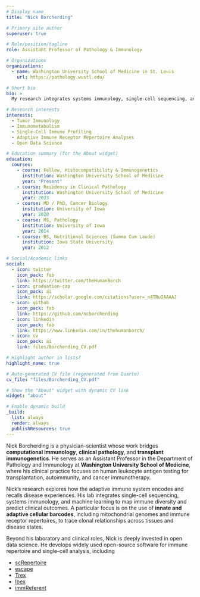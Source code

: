 ```yaml
---
# Display name
title: "Nick Borcherding"

# Primary site author
superuser: true

# Role/position/tagline
role: Assistant Professor of Pathology & Immunology

# Organizations
organizations:
  - name: Washington University School of Medicine in St. Louis
    url: https://pathology.wustl.edu/

# Short bio
bio: >
  My research integrates systems immunology, single-cell sequencing, and computational frameworks to understand the adaptive immune response.

# Research interests
interests:
  - Tumor Immunology
  - Immunometabolism
  - Single-Cell Immune Profiling
  - Adaptive Immune Receptor Repertoire Analyses
  - Open Data Science

# Education summary (for the About widget)
education:
  courses:
    - course: Fellow, Histocompatibility & Immunogenetics
      institution: Washington University School of Medicine
      year: "Present"
    - course: Residency in Clinical Pathology
      institution: Washington University School of Medicine
      year: 2023
    - course: MD / PhD, Cancer Biology
      institution: University of Iowa
      year: 2020
    - course: MS, Pathology
      institution: University of Iowa
      year: 2014
    - course: BS, Nutritional Sciences (Summa Cum Laude)
      institution: Iowa State University
      year: 2012

# Social/Academic links
social:
  - icon: twitter
    icon_pack: fab
    link: https://twitter.com/theHumanBorch
  - icon: graduation-cap
    icon_pack: ai
    link: https://scholar.google.com/citations?user=_n4TRuIAAAAJ
  - icon: github
    icon_pack: fab
    link: https://github.com/ncborcherding
  - icon: linkedin
    icon_pack: fab
    link: https://www.linkedin.com/in/thehumanborch/
  - icon: cv
    icon_pack: ai
    link: files/Borcherding_CV.pdf

# Highlight author in lists?
highlight_name: true

# Auto-generated CV file (regenerated from Quarto)
cv_file: "files/Borcherding_CV.pdf"

# Show the "About" widget with dynamic CV link
widget: "about"

# Enable dynamic build
_build:
  list: always
  render: always
  publishResources: true
---
```


Nick Borcherding is a physician–scientist whose work bridges **computational 
immunology**, **clinical pathology**, and **transplant immunogenetics**. He 
serves as an Assistant Professor in the Department of Pathology and Immunology 
at **Washington University School of Medicine**, where his clinical practice 
focuses on human leukocyte antigen  testing for transplantation, autoimmunity, 
and cancer immunotherapy.

Nick’s research explores how the adaptive immune system encodes and recalls 
disease experiences. His lab integrates single-cell sequencing, systems 
immunology, and machine learning to map immune diversity and predict clinical 
outcomes. A particular focus is on the use of **innate and adaptive cellular 
barcodes**, including mitochondrial genomes and immune receptor repertoires, to 
trace clonal relationships across tissues and disease states.

Beyond his laboratory and clinical roles, Nick is deeply invested in open data 
science. He develops widely used open-source software for immune repertoire 
and single-cell analysis, including

- [scRepertoire](https://github.com/ncborcherding/scRepertoire)
- [escape](https://github.com/ncborcherding/escape)
- [Trex](https://github.com/ncborcherding/Trex)
- [Ibex](https://github.com/BorchLab/Ibex)
- [immReferent](https://github.com/BorchLab/immReferent)

